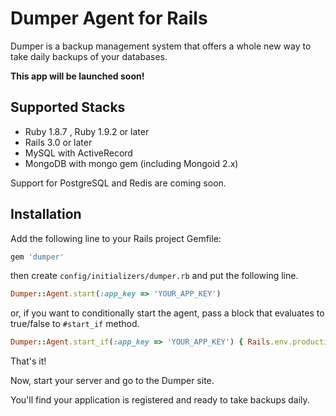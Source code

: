 # Dumper Agent for Rails

Dumper is a backup management system that offers a whole new way to take daily backups of your databases.

**This app will be launched soon!**

## Supported Stacks

* Ruby 1.8.7 , Ruby 1.9.2 or later
* Rails 3.0 or later
* MySQL with ActiveRecord
* MongoDB with mongo gem (including Mongoid 2.x)

Support for PostgreSQL and Redis are coming soon.

## Installation

Add the following line to your Rails project Gemfile:

```ruby
gem 'dumper'
```

then create `config/initializers/dumper.rb` and put the following line.

```ruby
Dumper::Agent.start(:app_key => 'YOUR_APP_KEY')
```

or, if you want to conditionally start the agent, pass a block that evaluates to true/false to `#start_if` method.

```ruby
Dumper::Agent.start_if(:app_key => 'YOUR_APP_KEY') { Rails.env.production? && dumper_enabled_host? }
```

That's it!

Now, start your server and go to the Dumper site.

You'll find your application is registered and ready to take backups daily.
